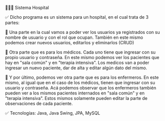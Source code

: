 👨🏾‍💻 Sistema Hospital

✅ Dicho programa es un sistema para un hospital, en el cual trata de 3 partes:

🧉 Una parte en la cual vamos a poder ver los usuarios ya registrados con su nombre de usuario y con el rol que ocupan. También en este mismo podemos crear nuevos usuarios, editarlos y eliminarlos (CRUD)

🧉 Otra parte que es para los médicos. Cada uno tiene que ingresar con su propio usuario y contraseña. En este mismo podemos ver los pacientes que hay en "sala común" y en "terapia intensiva". Los medicos van a poder ingresar un nuevo paciente, dar de alta y editar algún dato del mismo.

🧉 Y por último, podemos ver otra parte que es para los enfermeros. En este mismo, al igual que en el caso de los médicos, tienen que ingresar con su usuario y contraseña. Acá podemos observar que los enfermeros también pueden ver a los mismos pacientes internados en "sala común" y en "terapia intensiva". Estos mismos solamente pueden editar la parte de observaciones de cada paciente.

✅ Tecnologías: Java, Java Swing, JPA, MySQL
